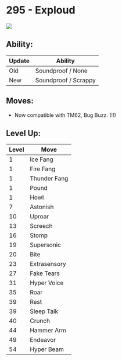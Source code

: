 # 295 - Exploud
![][295]

## Ability:

Update | Ability
---    | ---
Old    | Soundproof / None
New    | Soundproof / Scrappy

## Moves:

 - Now compatible with TM62, Bug Buzz. (!!)

## Level Up:

Level | Move
---   | ---
  1   | Ice Fang
  1   | Fire Fang
  1   | Thunder Fang
  1   | Pound
  1   | Howl
  7   | Astonish
 10   | Uproar
 13   | Screech
 16   | Stomp
 19   | Supersonic
 20   | Bite
 23   | Extrasensory
 27   | Fake Tears
 31   | Hyper Voice
 35   | Roar
 39   | Rest
 39   | Sleep Talk
 40   | Crunch
 44   | Hammer Arm
 49   | Endeavor
 54   | Hyper Beam



[295]: /img/pokemon/295.png
